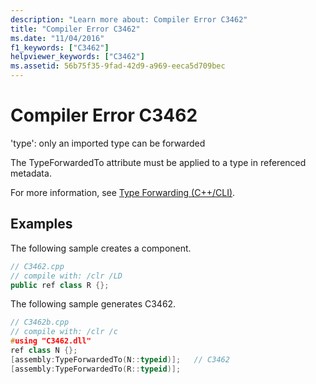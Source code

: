 ```yaml
---
description: "Learn more about: Compiler Error C3462"
title: "Compiler Error C3462"
ms.date: "11/04/2016"
f1_keywords: ["C3462"]
helpviewer_keywords: ["C3462"]
ms.assetid: 56b75f35-9fad-42d9-a969-eeca5d709bec
---
```

# Compiler Error C3462

'type': only an imported type can be forwarded

The TypeForwardedTo attribute must be applied to a type in referenced metadata.

For more information, see [Type Forwarding (C++/CLI)](../../extensions/type-forwarding-cpp-cli.md).

## Examples

The following sample creates a component.

```cpp
// C3462.cpp
// compile with: /clr /LD
public ref class R {};
```

The following sample generates C3462.

```cpp
// C3462b.cpp
// compile with: /clr /c
#using "C3462.dll"
ref class N {};
[assembly:TypeForwardedTo(N::typeid)];   // C3462
[assembly:TypeForwardedTo(R::typeid)];
```
